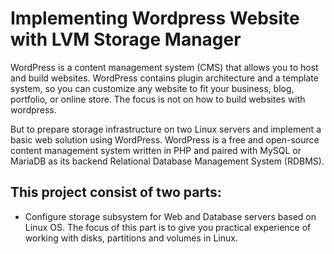 # Implementing Wordpress Website with LVM Storage Manager

WordPress is a content management system (CMS) that allows you to host and build websites. WordPress contains plugin architecture and a template system, so you can customize any website to fit your business, blog, portfolio, or online store. The focus is not on how to build websites with wordpress.

But to prepare storage infrastructure on two Linux servers and implement a basic web solution using WordPress. WordPress is a free and open-source content management system written in PHP and paired with MySQL or MariaDB as its backend Relational Database Management System (RDBMS).

## This project consist of two parts:
+ Configure storage subsystem for Web and Database servers based on Linux OS.   The focus of this part is to give you practical experience of working with disks, partitions and volumes in Linux.

